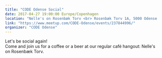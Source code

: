 ```yaml
---
title: "CODE Odense Social"
date: 2017-04-27 19:00:00 Europe/Copenhagen
location: "Nelle's on Rosenbæk Torv <br> Rosenbæk Torv 1A, 5000 Odense C"
link: "https://www.meetup.com/CODE-Odense/events/237844996/"
organizer: "CODE Odense"
---
```

Let's be social again! <br>
Come and join us for a coffee or a beer at our regular café hangout: Nelle's on Rosenbæk Torv.
